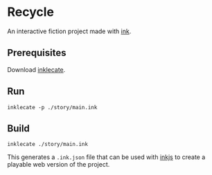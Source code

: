 # Recycle

An interactive fiction project made with [ink](https://github.com/inkle/ink).

## Prerequisites

Download [inklecate](https://github.com/inkle/ink/releases).

## Run

```
inklecate -p ./story/main.ink
```

## Build

```
inklecate ./story/main.ink
```

This generates a `.ink.json` file that can be used with [inkjs](https://github.com/y-lohse/inkjs) to create a playable web version of the project.
